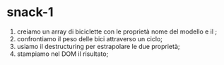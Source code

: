# snack-1

1) creiamo un array di biciclette con le proprietà nome del modello e il ;
2) confrontiamo il peso delle bici attraverso un ciclo;
3) usiamo il destructuring per estrapolare le due proprietà;
4) stampiamo nel DOM il risultato;